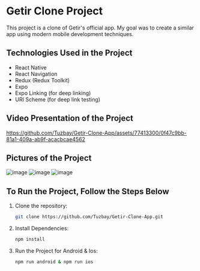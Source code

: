 # Getir Clone Project

This project is a clone of Getir's official app. My goal was to create a similar app using modern mobile development techniques.

## Technologies Used in the Project
- React Native
- React Navigation
- Redux (Redux Toolkit)
- Expo
- Expo Linking (for deep linking)
- URI Scheme (for deep link testing)

## Video Presentation of the Project

https://github.com/Tuzbay/Getir-Clone-App/assets/77413300/0f47c9bb-81a1-409a-ab9f-acacbcae4562

## Pictures of the Project
![image](https://github.com/Tuzbay/Getir-Clone-App/assets/77413300/3725db91-9ec4-4723-89e5-662d28cd24ee)
![image](https://github.com/Tuzbay/Getir-Clone-App/assets/77413300/c403afa9-8938-4943-a943-e8b808dcd39c)
![image](https://github.com/Tuzbay/Getir-Clone-App/assets/77413300/72092c05-fc3d-4dcb-af7d-f027c9935d33)

## To Run the Project, Follow the Steps Below

1. Clone the repository: 
   ```sh
   git clone https://github.com/Tuzbay/Getir-Clone-App.git
2. Install Dependencies: 
   ```sh
   npm install
3. Run the Project for Android & Ios: 
   ```sh
   npm run android & npm run ios
   
